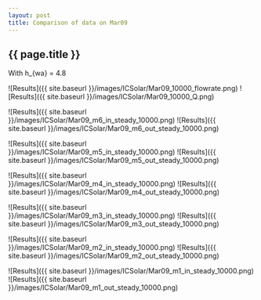 ```yaml
---
layout: post
title: Comparison of data on Mar09
---
```

{{ page.title }}
-----------------
With h_{wa} = 4.8

![Results]({{ site.baseurl }}/images/ICSolar/Mar09_10000_flowrate.png) ![Results]({{ site.baseurl }}/images/ICSolar/Mar09_10000_Q.png)

![Results]({{ site.baseurl }}/images/ICSolar/Mar09_m6_in_steady_10000.png) ![Results]({{ site.baseurl }}/images/ICSolar/Mar09_m6_out_steady_10000.png)

![Results]({{ site.baseurl }}/images/ICSolar/Mar09_m5_in_steady_10000.png) ![Results]({{ site.baseurl }}/images/ICSolar/Mar09_m5_out_steady_10000.png)

![Results]({{ site.baseurl }}/images/ICSolar/Mar09_m4_in_steady_10000.png) ![Results]({{ site.baseurl }}/images/ICSolar/Mar09_m4_out_steady_10000.png)

![Results]({{ site.baseurl }}/images/ICSolar/Mar09_m3_in_steady_10000.png) ![Results]({{ site.baseurl }}/images/ICSolar/Mar09_m3_out_steady_10000.png)

![Results]({{ site.baseurl }}/images/ICSolar/Mar09_m2_in_steady_10000.png) ![Results]({{ site.baseurl }}/images/ICSolar/Mar09_m2_out_steady_10000.png)

![Results]({{ site.baseurl }}/images/ICSolar/Mar09_m1_in_steady_10000.png) ![Results]({{ site.baseurl }}/images/ICSolar/Mar09_m1_out_steady_10000.png)

